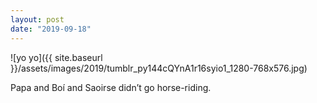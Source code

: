 ```yaml
---
layout: post
date: "2019-09-18"
---
```


![yo yo]({{ site.baseurl }}/assets/images/2019/tumblr_py144cQYnA1r16syio1_1280-768x576.jpg)

Papa and Boí and Saoirse didn’t go horse-riding.
